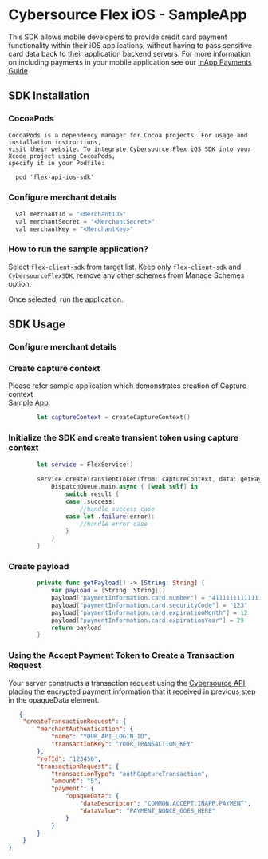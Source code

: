 
# Cybersource Flex iOS - SampleApp  

  
  This SDK allows mobile developers to provide credit card payment functionality within their iOS applications, without having to pass sensitive card data back to their application backend servers.  For more information on including payments in your mobile application see our [InApp Payments Guide](https://developer.cybersource.com/)   
     
  ## SDK Installation 

  ### CocoaPods
    CocoaPods is a dependency manager for Cocoa projects. For usage and installation instructions, 
    visit their website. To integrate Cybersource Flex iOS SDK into your Xcode project using CocoaPods, 
    specify it in your Podfile:
  ```swift
    pod 'flex-api-ios-sdk'
  ```

  ### Configure merchant details
  ```swift
    val merchantId = "<MerchantID>"
    val merchantSecret = "<MerchantSecret>"
    val merchantKey = "<MerchantKey>"
 ```

  ### How to run the sample application?

  Select  ```flex-client-sdk``` from target list. Keep only ```flex-client-sdk``` and ```CybersourceFlexSDK```,  remove any other schemes from Manage Schemes option.

  Once selected, run the application. 

  ## SDK Usage

  ### Configure merchant details

  ### Create capture context
  Please refer sample application which demonstrates creation of Capture context  
  [Sample App](https://github.com/CyberSource/flex-v2-ios-sample) 

  ```swift
          let captureContext = createCaptureContext()
  ```

  ### Initialize the SDK and create transient token using capture context
  ```swift
          let service = FlexService()
          
          service.createTransientToken(from: captureContext, data: getPayload()) { (result) in
              DispatchQueue.main.async { [weak self] in                
                  switch result {
                  case .success:
                      //handle success case
                  case let .failure(error):
                      //handle error case
                  }
              }
          }
  ```
  ### Create payload
  ```swift
          private func getPayload() -> [String: String] {
              var payload = [String: String]()
              payload["paymentInformation.card.number"] = "4111111111111111"
              payload["paymentInformation.card.securityCode"] = "123"
              payload["paymentInformation.card.expirationMonth"] = 12
              payload["paymentInformation.card.expirationYear"] = 29
              return payload
          }
  ```
  ### Using the Accept Payment Token to Create a Transaction Request
  Your server constructs a transaction request using the [Cybersource API](https://developer.cybersource.com/), placing the encrypted payment information that it received in previous step in the opaqueData element.
  ```json
     {
      "createTransactionRequest": {
          "merchantAuthentication": {
              "name": "YOUR_API_LOGIN_ID",
              "transactionKey": "YOUR_TRANSACTION_KEY"
          },
          "refId": "123456",
          "transactionRequest": {
              "transactionType": "authCaptureTransaction",
              "amount": "5",
              "payment": {
                  "opaqueData": {
                      "dataDescriptor": "COMMON.ACCEPT.INAPP.PAYMENT",
                      "dataValue": "PAYMENT_NONCE_GOES_HERE"
                  }
              }
          }
      }
  }
  ```
